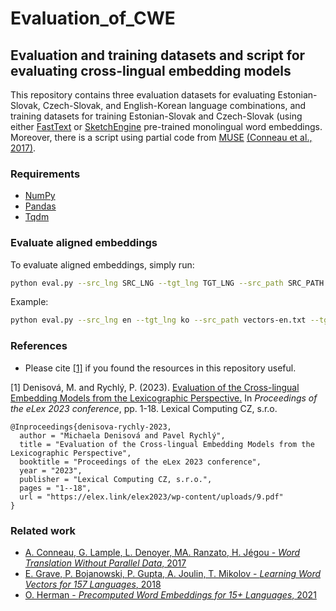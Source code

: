 # Evaluation_of_CWE

## Evaluation and training datasets and script for evaluating cross-lingual embedding models
This repository contains three evaluation datasets for evaluating Estonian-Slovak, Czech-Slovak, and English-Korean language combinations, and training datasets for training Estonian-Slovak and Czech-Slovak (using either [FastText](https://fasttext.cc/) or [SketchEngine](https://embeddings.sketchengine.eu/) pre-trained monolingual word embeddings. Moreover, there is a script using partial code from [MUSE](https://github.com/facebookresearch/MUSE) [(Conneau et al., 2017)](https://arxiv.org/pdf/1710.04087.pdf). 

### Requirements
* [NumPy](https://numpy.org/)
* [Pandas](https://pandas.pydata.org/)
* [Tqdm](https://tqdm.github.io/)

### Evaluate aligned embeddings
To evaluate aligned embeddings, simply run:
```bash
python eval.py --src_lng SRC_LNG --tgt_lng TGT_LNG --src_path SRC_PATH --tgt_path TGT_PATH --eval_df EVAL_DF --k_num K_NUM --nmax NMAX --output OUTPUT
```
Example:
```bash
python eval.py --src_lng en --tgt_lng ko --src_path vectors-en.txt --tgt_path vectors-ko.txt --eval_df en-ko.csv --k_num 3 --nmax 50000 --output df.csv
```

### References
* Please cite [[1]](https://elex.link/elex2021/wp-content/uploads/2021/08/eLex_2021_06_pp107-120.pdf) if you found the resources in this repository useful.

[1] Denisová, M. and Rychlý, P. (2023). [Evaluation of the Cross-lingual Embedding Models from the Lexicographic Perspective.](https://elex.link/elex2023/wp-content/uploads/9.pdf) In *Proceedings of the eLex 2023 conference*, pp. 1-18. Lexical Computing CZ, s.r.o. 

```
@Inproceedings{denisova-rychly-2023,
  author = "Michaela Denisová and Pavel Rychlý",
  title = "Evaluation of the Cross-lingual Embedding Models from the Lexicographic Perspective",
  booktitle = "Proceedings of the eLex 2023 conference",
  year = "2023",
  publisher = "Lexical Computing CZ, s.r.o.",
  pages = "1--18",
  url = "https://elex.link/elex2023/wp-content/uploads/9.pdf"
}
```

### Related work
* [A. Conneau, G. Lample, L. Denoyer, MA. Ranzato, H. Jégou - *Word Translation Without Parallel Data*, 2017](https://arxiv.org/pdf/1710.04087.pdf)
* [E. Grave, P. Bojanowski, P. Gupta, A. Joulin, T. Mikolov - *Learning Word Vectors for 157 Languages*, 2018](https://arxiv.org/abs/1802.06893)
* [O. Herman - *Precomputed Word Embeddings for 15+ Languages*, 2021](https://www.sketchengine.eu/wp-content/uploads/2021-Precomputed-Word-Embeddings.pdf)
